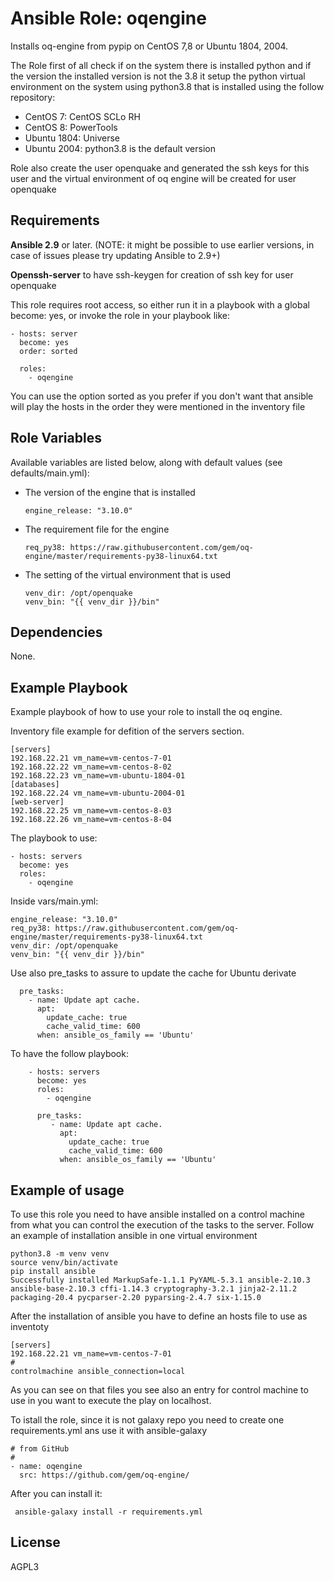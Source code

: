 Ansible Role: oqengine
=========

Installs oq-engine from pypip on CentOS 7,8 or Ubuntu 1804, 2004.

The Role first of all check if on the system there is installed python and if the version the installed version is not the 3.8 it setup the python virtual environment on the system using python3.8 that is installed using the follow repository:

- CentOS 7: CentOS SCLo RH
- CentOS 8: PowerTools 
- Ubuntu 1804: Universe
- Ubuntu 2004: python3.8 is the default version 

Role also create the user openquake and generated the ssh keys for this user and the virtual environment of oq engine will be created for user openquake

Requirements
------------

**Ansible 2.9** or later. (NOTE: it might be possible to use earlier versions, in case of issues please try updating Ansible to 2.9+)

**Openssh-server** to have ssh-keygen for creation of ssh key for user openquake 

This role requires root access, so either run it in a playbook with a global become: yes, or invoke the role in your playbook like:

    - hosts: server
      become: yes
      order: sorted

      roles:
        - oqengine

You can use the option sorted as you prefer if you don't want that ansible will play the hosts in the order they were mentioned in the inventory file

Role Variables
--------------
Available variables are listed below, along with default values (see defaults/main.yml):

- The version of the engine that is installed
    
    ```
    engine_release: "3.10.0"
    ```
    
- The requirement file for the engine 
 
     ```
    req_py38: https://raw.githubusercontent.com/gem/oq-engine/master/requirements-py38-linux64.txt
    ```
    
- The setting of the virtual environment that is used

    ```
    venv_dir: /opt/openquake
    venv_bin: "{{ venv_dir }}/bin"
    ```
    
Dependencies
------------

None.

Example Playbook
----------------

Example playbook of how to use your role to install the oq engine.

Inventory file example for defition of the servers section.

    [servers]
    192.168.22.21 vm_name=vm-centos-7-01
    192.168.22.22 vm_name=vm-centos-8-02
    192.168.22.23 vm_name=vm-ubuntu-1804-01
    [databases]
    192.168.22.24 vm_name=vm-ubuntu-2004-01
    [web-server]
    192.168.22.25 vm_name=vm-centos-8-03
    192.168.22.26 vm_name=vm-centos-8-04
    
The playbook to use:

    - hosts: servers
      become: yes
      roles:
        - oqengine
        
Inside vars/main.yml:

    engine_release: "3.10.0"
    req_py38: https://raw.githubusercontent.com/gem/oq-engine/master/requirements-py38-linux64.txt
    venv_dir: /opt/openquake
    venv_bin: "{{ venv_dir }}/bin"
    
Use also pre_tasks to assure to update the cache for Ubuntu derivate

      pre_tasks:
        - name: Update apt cache.
          apt:
            update_cache: true
            cache_valid_time: 600
          when: ansible_os_family == 'Ubuntu'

To have the follow playbook:

        - hosts: servers
          become: yes
          roles:
            - oqengine

          pre_tasks:
             - name: Update apt cache.
               apt:
                 update_cache: true
                 cache_valid_time: 600
               when: ansible_os_family == 'Ubuntu'

Example of usage
----------------

To use this role you need to have ansible installed on a control machine from what you can control the execution of the tasks to the server.
Follow an example of installation ansible in one virtual environment

    python3.8 -m venv venv
    source venv/bin/activate
    pip install ansible
    Successfully installed MarkupSafe-1.1.1 PyYAML-5.3.1 ansible-2.10.3 ansible-base-2.10.3 cffi-1.14.3 cryptography-3.2.1 jinja2-2.11.2 packaging-20.4 pycparser-2.20 pyparsing-2.4.7 six-1.15.0
    
 After the installation of ansible you have to define an hosts file to use as inventoty 
      
    [servers]
    192.168.22.21 vm_name=vm-centos-7-01
    #
    controlmachine ansible_connection=local
 
 As you can see on that files you see also an entry for control machine to use in you want to execute the play on localhost.
 
 To istall the role, since it is not galaxy repo you need to create one requirements.yml ans use it with ansible-galaxy
  
    # from GitHub
    # 
    - name: oqengine
      src: https://github.com/gem/oq-engine/
  
  After you can install it:
  
     ansible-galaxy install -r requirements.yml
 
 
 
 
 

License
-------

AGPL3
